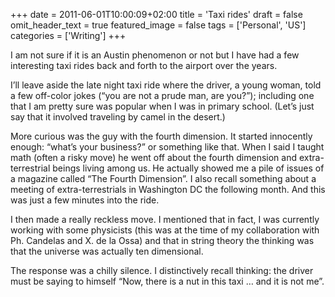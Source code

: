 +++
date = 2011-06-01T10:00:09+02:00
title = 'Taxi rides'
draft = false
omit_header_text = true
featured_image = false
tags = ['Personal', 'US']
categories = ['Writing']
+++

I am not sure if it is an Austin phenomenon or not but I have had a
few interesting taxi rides back and forth to the airport over the
years. 

I’ll leave aside the late night taxi ride where the driver, a young
woman, told a few off-color jokes (“you are not a prude man, are
you?”); including one that I am pretty sure was popular when I was in
primary school. (Let’s just say that it involved traveling by camel in
the desert.) 

More curious was the guy with the fourth dimension. It started
innocently enough: “what’s your business?” or something like
that. When I said I taught math (often a risky move) he went off about
the fourth dimension and extra-terrestrial beings living among us. He
actually showed me a pile of issues of a magazine called “The Fourth
Dimension”. I also recall something about a meeting of
extra-terrestrials in Washington DC the following month. And this was
just a few minutes into the ride. 

I then made a really reckless move. I mentioned that in fact, I was
currently working with some physicists (this was at the time of my
collaboration with Ph. Candelas and X. de la Ossa) and that in string
theory the thinking was that the universe was actually ten
dimensional. 

The response was a chilly silence. I distinctively recall thinking:
the driver must be saying to himself “Now, there is a nut in this taxi
… and it is not me”. 
